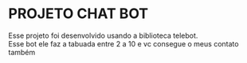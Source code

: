 # PROJETO CHAT BOT
 <p>Esse projeto foi desenvolvido usando a biblioteca telebot.<br>Esse bot ele faz a tabuada entre 2 a 10 e vc consegue o meus contato também </p> 